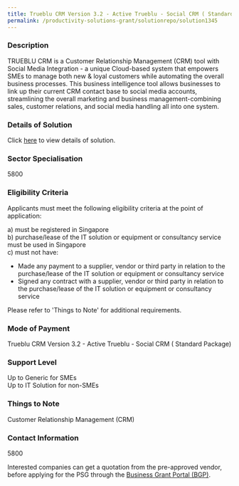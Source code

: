 ```yaml
---
title: Trueblu CRM Version 3.2 - Active Trueblu - Social CRM ( Standard Package)
permalink: /productivity-solutions-grant/solutionrepo/solution1345
---
```


### Description

TRUEBLU CRM is a Customer Relationship Management (CRM) tool with Social Media Integration - a unique Cloud-based system that empowers SMEs to manage both new & loyal customers while automating the overall business processes. This business intelligence tool allows businesses to link up their current CRM contact base to social media accounts, streamlining the overall marketing and business management-combining sales, customer relations, and social media handling all into one system.

### Details of Solution

Click <a href='Active Interactions Pte Ltd' target='_blank' rel='noopener'>here</a> to view details of solution.

### Sector Specialisation

 5800 

### Eligibility Criteria

Applicants must meet the following eligibility criteria at the point of application:

a) must be registered in Singapore <br>
b) purchase/lease of the IT solution or equipment or consultancy service must be used in Singapore <br>
c) must not have:
- Made any payment to a supplier, vendor or third party in relation to the purchase/lease of the IT solution or equipment or consultancy service
- Signed any contract with a supplier, vendor or third party in relation to the purchase/lease of the IT solution or equipment or consultancy service

Please refer to 'Things to Note' for additional requirements.

### Mode of Payment
Trueblu CRM Version 3.2 - Active Trueblu - Social CRM ( Standard Package)

### Support Level
Up to Generic for SMEs <br>
Up to IT Solution for non-SMEs

### Things to Note
Customer Relationship Management (CRM)

### Contact Information
5800

Interested companies can get a quotation from the pre-approved vendor, before applying for the PSG through the <a target='_blank' rel='noopener' href='https://www.businessgrants.gov.sg/'>Business Grant Portal (BGP)</a>.
